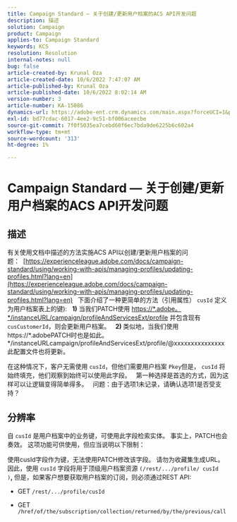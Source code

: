 ```yaml
---
title: Campaign Standard — 关于创建/更新用户档案的ACS API开发问题
description: 描述
solution: Campaign
product: Campaign
applies-to: Campaign Standard
keywords: KCS
resolution: Resolution
internal-notes: null
bug: false
article-created-by: Krunal Oza
article-created-date: 10/6/2022 7:47:07 AM
article-published-by: Krunal Oza
article-published-date: 10/6/2022 8:02:14 AM
version-number: 3
article-number: KA-15086
dynamics-url: https://adobe-ent.crm.dynamics.com/main.aspx?forceUCI=1&pagetype=entityrecord&etn=knowledgearticle&id=a100990e-4b45-ed11-bba2-002248086a27
exl-id: bd77cdac-6017-4ee2-9c51-bf006aceecbe
source-git-commit: 7f0f5035ea7cebd60f6ec7bda9de6225b6c602a4
workflow-type: tm+mt
source-wordcount: '313'
ht-degree: 1%

---
```


# Campaign Standard — 关于创建/更新用户档案的ACS API开发问题

## 描述


有关使用文档中描述的方法实施ACS API以创建/更新用户档案的问题：  [https://experienceleague.adobe.com/docs/campaign-standard/using/working-with-apis/managing-profiles/updating-profiles.html?lang=en](https://experienceleague.adobe.com/docs/campaign-standard/using/working-with-apis/managing-profiles/updating-profiles.html?lang=en)
 
下面介绍了一种更简单的方法（引用属性） `cusId` 定义为用户档案表上的键):
 
<b>1)</b> 当我们PATCH使用 [https://\*.adobe。\*/instanceURL/campaign/profileAndServicesExt/profile](https://na01.safelinks.protection.outlook.com/?url=https://mc.adobe.io/unilever-mkt-stage1/campaign/profileAndServicesExt/profile&amp;amp;data=02%7c01%7c%7c7ae64aa57f294ebc9d7d08d4bd48ea2f%7cfa7b1b5a7b34438794aed2c178decee1%7c0%7c0%7c636341568263078022&amp;amp;sdata=EVqAIvzLyFYiHf18eFGtnFm9ya/lLg2YfH5T3xer/9E%3D&amp;amp;reserved=0) 并包含现有 `cusCustomerId`，则会更新用户档案。
 
<b>2) </b>类似地，当我们使用https://\*.adobePATCH时也是如此。\*/instanceURLcampaign/profileAndServicesExt/profile/@xxxxxxxxxxxxxxx此配置文件也将更新。

在这种情况下，客户无需使用 `cusId`，但他们需要用户档案 `Pkey`但是， `cusId` 将始终填充，他们观察到始终可以使用此字段。
 
第一种选择是首选的方式，因为这样可以让逻辑变得简单得多。
 
问题：由于选项1未记录，请确认选项1是否受支持？


## 分辨率


自 `cusId` 是用户档案中的业务键，可使用此字段检索实体。
事实上，PATCH也会奏效。
这项功能可供使用，但应当说明以下限制：

使用cusId字段作为键，无法使用PATCH修改该字段。
请勿为收藏集生成URL。
因此，使用 `cusId` 字段将用于顶级用户档案资源 `(/rest/.../profile/ cusId )`<b>, </b>但是，如果客户想要获取用户档案的订阅，则必须通过REST API:

- GET `/rest/.../profile/cusId`




- GET `/href/of/the/subscription/collection/returned/by/the/previous/call`
